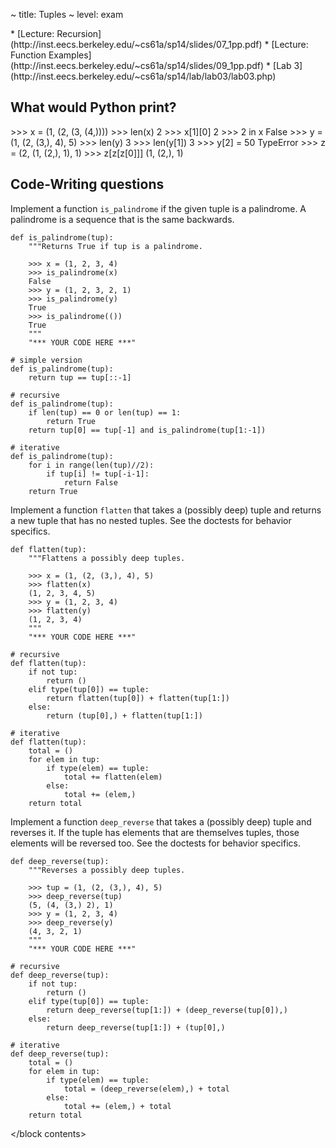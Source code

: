 ~ title: Tuples
~ level: exam

<block references>
* [Lecture: Recursion](http://inst.eecs.berkeley.edu/~cs61a/sp14/slides/07_1pp.pdf)
* [Lecture: Function Examples](http://inst.eecs.berkeley.edu/~cs61a/sp14/slides/09_1pp.pdf)
* [Lab 3](http://inst.eecs.berkeley.edu/~cs61a/sp14/lab/lab03/lab03.php)
</block references>

<block notes>
</block notes>

<block contents>

What would Python print?
------------------------

<question>

<prompt>
    >>> x = (1, (2, (3, (4,))))
    >>> len(x)
    2
    >>> x[1][0]
    2
    >>> 2 in x
    False
    >>> y = (1, (2, (3,), 4), 5)
    >>> len(y)
    3
    >>> len(y[1])
    3
    >>> y[2] = 50
    TypeError
    >>> z = (2, (1, (2,), 1), 1)
    >>> z[z[z[0]]]
    (1, (2,), 1)
</prompt>

Code-Writing questions
----------------------

<question>

Implement a function `is_palindrome` if the given tuple is a
palindrome. A palindrome is a sequence that is the same backwards.

    def is_palindrome(tup):
        """Returns True if tup is a palindrome.

        >>> x = (1, 2, 3, 4)
        >>> is_palindrome(x)
        False
        >>> y = (1, 2, 3, 2, 1)
        >>> is_palindrome(y)
        True
        >>> is_palindrome(())
        True
        """
        "*** YOUR CODE HERE ***"

<solution>

    # simple version
    def is_palindrome(tup):
        return tup == tup[::-1]

    # recursive
    def is_palindrome(tup):
        if len(tup) == 0 or len(tup) == 1:
            return True
        return tup[0] == tup[-1] and is_palindrome(tup[1:-1])

    # iterative
    def is_palindrome(tup):
        for i in range(len(tup)//2):
            if tup[i] != tup[-i-1]:
                return False
        return True

</solution>

<question>

Implement a function `flatten` that takes a (possibly deep) tuple and
returns a new tuple that has no nested tuples. See the doctests for
behavior specifics.

    def flatten(tup):
        """Flattens a possibly deep tuples.

        >>> x = (1, (2, (3,), 4), 5)
        >>> flatten(x)
        (1, 2, 3, 4, 5)
        >>> y = (1, 2, 3, 4)
        >>> flatten(y)
        (1, 2, 3, 4)
        """
        "*** YOUR CODE HERE ***"

<solution>

    # recursive
    def flatten(tup):
        if not tup:
            return ()
        elif type(tup[0]) == tuple:
            return flatten(tup[0]) + flatten(tup[1:])
        else:
            return (tup[0],) + flatten(tup[1:])

    # iterative
    def flatten(tup):
        total = ()
        for elem in tup:
            if type(elem) == tuple:
                total += flatten(elem)
            else:
                total += (elem,)
        return total

</solution>

<question>

Implement a function `deep_reverse` that takes a (possibly deep) tuple
and reverses it. If the tuple has elements that are themselves tuples,
those elements will be reversed too. See the doctests for behavior
specifics.

    def deep_reverse(tup):
        """Reverses a possibly deep tuples.

        >>> tup = (1, (2, (3,), 4), 5)
        >>> deep_reverse(tup)
        (5, (4, (3,) 2), 1)
        >>> y = (1, 2, 3, 4)
        >>> deep_reverse(y)
        (4, 3, 2, 1)
        """
        "*** YOUR CODE HERE ***"

<solution>

    # recursive
    def deep_reverse(tup):
        if not tup:
            return ()
        elif type(tup[0]) == tuple:
            return deep_reverse(tup[1:]) + (deep_reverse(tup[0]),)
        else:
            return deep_reverse(tup[1:]) + (tup[0],)

    # iterative
    def deep_reverse(tup):
        total = ()
        for elem in tup:
            if type(elem) == tuple:
                total = (deep_reverse(elem),) + total
            else:
                total += (elem,) + total
        return total

</solution>

</block contents>
